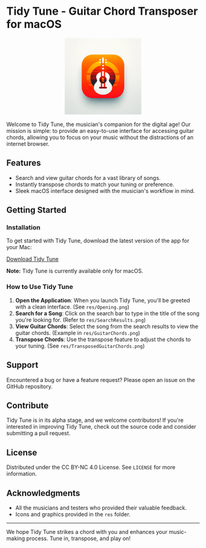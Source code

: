 # Tidy Tune - Guitar Chord Transposer for macOS

<p align="center">
  <img src="res/AppIcon.png" alt="Tidy Tune Icon" width="200"/>
</p>

Welcome to Tidy Tune, the musician's companion for the digital age! Our mission is simple: to provide an easy-to-use interface for accessing guitar chords, allowing you to focus on your music without the distractions of an internet browser.

## Features
- Search and view guitar chords for a vast library of songs.
- Instantly transpose chords to match your tuning or preference.
- Sleek macOS interface designed with the musician's workflow in mind.

## Getting Started

### Installation
To get started with Tidy Tune, download the latest version of the app for your Mac:

[Download Tidy Tune](https://drive.google.com/drive/folders/1uQ_HbvJTNOydNIysAF9sSQ7REFXSr_-8?usp=share_link)

**Note:** Tidy Tune is currently available only for macOS.

### How to Use Tidy Tune

1. **Open the Application**: When you launch Tidy Tune, you'll be greeted with a clean interface. (See `res/Opening.png`)
2. **Search for a Song**: Click on the search bar to type in the title of the song you're looking for. (Refer to `res/SearchResults.png`)
3. **View Guitar Chords**: Select the song from the search results to view the guitar chords. (Example in `res/GuitarChords.png`)
4. **Transpose Chords**: Use the transpose feature to adjust the chords to your tuning. (See `res/TransposedGuitarChords.png`)

## Support

Encountered a bug or have a feature request? Please open an issue on the GitHub repository.

## Contribute

Tidy Tune is in its alpha stage, and we welcome contributors! If you're interested in improving Tidy Tune, check out the source code and consider submitting a pull request.

## License

Distributed under the CC BY-NC 4.0 License. See `LICENSE` for more information.

## Acknowledgments

- All the musicians and testers who provided their valuable feedback.
- Icons and graphics provided in the `res` folder.

---

We hope Tidy Tune strikes a chord with you and enhances your music-making process. Tune in, transpose, and play on!

